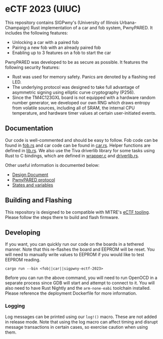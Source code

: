 # eCTF 2023 (UIUC)

This repository contains SIGPwny's (University of Illinois Urbana-Champaign) Rust implementation of a car and fob system, PwnyPARED. It includes the following features:

- Unlocking a car with a paired fob
- Pairing a new fob with an already paired fob
- Enabling up to 3 features on a fob to start the car

PwnyPARED was developed to be as secure as possible. It features the following security features:

- Rust was used for memory safety. Panics are denoted by a flashing red LED.
- The underlying protocol was designed to take full advantage of asymmetric signing using elliptic curve cryptography (P256).
- Since the TM4C123GXL board is not equipped with a hardware random number generator, we developed our own RNG which draws entropy from volatile sources, including all of SRAM, the internal CPU temperature, and hardware timer values at certain user-initiated events.

## Documentation

Our code is well-commented and should be easy to follow. Fob code can be found in [fob.rs](./docker_env/src/bin/fob.rs) and car code can be found in [car.rs](./docker_env/src/bin/car.rs). Helper functions are defined in [lib.rs](./docker_env/src/lib.rs). We also use the Tiva driverlib library for some tasks using Rust to C bindings, which are defined in [wrapper.c](./docker_env/tivaware/driverlib/wrapper.c) and [driverlib.rs](./docker_env/src/driverlib.rs).

Other useful information is documented below:

- [Design Document](./docs/design-v1.3.pdf)
- [PwnyPARED protocol](./docs/protocol.md)
- [States and variables](./docs/state.md)

## Building and Flashing

This repository is designed to be compatible with MITRE's [eCTF tooling](https://github.com/mitre-cyber-academy/2023-ectf-tools). Please follow the steps there to build and flash firmware.

## Developing

If you want, you can quickly run our code on the boards in a tethered manner. Note that this re-flashes the board and EEPROM will be reset. You will need to manually write values to EEPROM if you would like to test EEPROM reading.

```
cargo run --bin <fob||car||sigpwny-ectf-2023>
```

Before you can run the above command, you will need to run OpenOCD in a separate process since GDB will start and attempt to connect to it. You will also need to have Rust Nightly and the `arm-none-eabi` toolchain installed. Please reference the deployment Dockerfile for more information.

### Logging
Log messages can be printed using our `log!()` macro. These are not added in release mode. Note that using the log macro can affect timing and disrupt message transactions  in certain cases, so exercise caution when using them.

